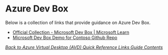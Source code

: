 # Azure Dev Box
Below is a collection of links that provide guidance on Azure Dev Box.

- [Official Collection - Microsoft Dev Box | Microsoft Learn](https://aka.ms/DevBox/Resources)
- [Microsoft Dev Box Demo for Contoso Github Repo](https://github.com/Evilazaro/MicrosoftDevBox?tab=readme-ov-file#architecture)


[*Back to Azure Virtual Desktop (AVD) Quick Reference Links Guide Contents*](https://github.com/chrismihm-ms/AVDQuickLinks/blob/main/README.md#azure-virtual-desktop-avd-quick-reference-links)
